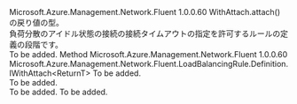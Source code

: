 <Type Name="IWithIdleTimeoutInMinutes&lt;ReturnT&gt;" FullName="Microsoft.Azure.Management.Network.Fluent.LoadBalancingRule.Definition.IWithIdleTimeoutInMinutes&lt;ReturnT&gt;">
  <TypeSignature Language="C#" Value="public interface IWithIdleTimeoutInMinutes&lt;ReturnT&gt;" />
  <TypeSignature Language="ILAsm" Value=".class public interface auto ansi abstract IWithIdleTimeoutInMinutes`1&lt;ReturnT&gt;" />
  <TypeSignature Language="DocId" Value="T:Microsoft.Azure.Management.Network.Fluent.LoadBalancingRule.Definition.IWithIdleTimeoutInMinutes`1" />
  <TypeSignature Language="VB.NET" Value="Public Interface IWithIdleTimeoutInMinutes(Of ReturnT)" />
  <TypeSignature Language="F#" Value="type IWithIdleTimeoutInMinutes&lt;'ReturnT&gt; = interface" />
  <AssemblyInfo>
    <AssemblyName>Microsoft.Azure.Management.Network.Fluent</AssemblyName>
    <AssemblyVersion>1.0.0.60</AssemblyVersion>
  </AssemblyInfo>
  <TypeParameters>
    <TypeParameter Name="ParentT" />
  </TypeParameters>
  <Interfaces />
  <Docs>
    <typeparam name="ReturnT">WithAttach.attach() の戻り値の型。</typeparam>
    <summary>
            負荷分散のアイドル状態の接続の接続タイムアウトの指定を許可するルールの定義の段階です。
            </summary>
    <remarks>To be added.</remarks>
  </Docs>
  <Members>
    <Member MemberName="WithIdleTimeoutInMinutes">
      <MemberSignature Language="C#" Value="public Microsoft.Azure.Management.Network.Fluent.LoadBalancingRule.Definition.IWithAttach&lt;ReturnT&gt; WithIdleTimeoutInMinutes (int minutes);" />
      <MemberSignature Language="ILAsm" Value=".method public hidebysig newslot virtual instance class Microsoft.Azure.Management.Network.Fluent.LoadBalancingRule.Definition.IWithAttach`1&lt;!ReturnT&gt; WithIdleTimeoutInMinutes(int32 minutes) cil managed" />
      <MemberSignature Language="DocId" Value="M:Microsoft.Azure.Management.Network.Fluent.LoadBalancingRule.Definition.IWithIdleTimeoutInMinutes`1.WithIdleTimeoutInMinutes(System.Int32)" />
      <MemberSignature Language="VB.NET" Value="Public Function WithIdleTimeoutInMinutes (minutes As Integer) As IWithAttach(Of ReturnT)" />
      <MemberSignature Language="F#" Value="abstract member WithIdleTimeoutInMinutes : int -&gt; Microsoft.Azure.Management.Network.Fluent.LoadBalancingRule.Definition.IWithAttach&lt;'ReturnT&gt;" Usage="iWithIdleTimeoutInMinutes.WithIdleTimeoutInMinutes minutes" />
      <MemberType>Method</MemberType>
      <AssemblyInfo>
        <AssemblyName>Microsoft.Azure.Management.Network.Fluent</AssemblyName>
        <AssemblyVersion>1.0.0.60</AssemblyVersion>
      </AssemblyInfo>
      <ReturnValue>
        <ReturnType>Microsoft.Azure.Management.Network.Fluent.LoadBalancingRule.Definition.IWithAttach&lt;ReturnT&gt;</ReturnType>
      </ReturnValue>
      <Parameters>
        <Parameter Name="minutes" Type="System.Int32" />
      </Parameters>
      <Docs>
        <param name="minutes">To be added.</param>
        <summary>To be added.</summary>
        <returns>To be added.</returns>
        <remarks>To be added.</remarks>
      </Docs>
    </Member>
  </Members>
</Type>